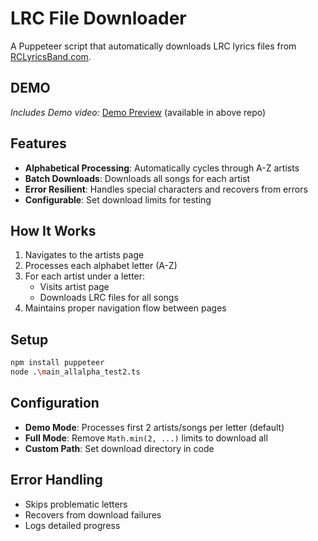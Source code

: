 

# LRC File Downloader

A Puppeteer script that automatically downloads LRC lyrics files from [RCLyricsBand.com](https://rclyricsband.com).

## DEMO
*Includes Demo video:* [Demo Preview](https://github.com/Ruhani05/LyricsScrapper/issues/2) (available in above repo)

## Features

- **Alphabetical Processing**: Automatically cycles through A-Z artists
- **Batch Downloads**: Downloads all songs for each artist
- **Error Resilient**: Handles special characters and recovers from errors
- **Configurable**: Set download limits for testing

## How It Works

1. Navigates to the artists page
2. Processes each alphabet letter (A-Z)
3. For each artist under a letter:
   - Visits artist page
   - Downloads LRC files for all songs
4. Maintains proper navigation flow between pages

## Setup

```bash
npm install puppeteer
node .\main_allalpha_test2.ts
```

## Configuration

- **Demo Mode**: Processes first 2 artists/songs per letter (default)
- **Full Mode**: Remove `Math.min(2, ...)` limits to download all
- **Custom Path**: Set download directory in code

## Error Handling

- Skips problematic letters
- Recovers from download failures
- Logs detailed progress


